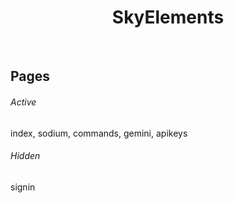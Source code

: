 <p align="center">
    <h1 align="center">SkyElements</h1>
</p>
<br/>

## Pages
###### Active
index, sodium, commands, gemini, apikeys

###### Hidden
signin
